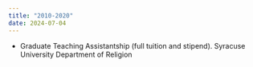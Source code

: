 ```yaml
---
title: "2010-2020"
date: 2024-07-04
---
```

- Graduate Teaching Assistantship (full tuition and stipend). Syracuse University Department of Religion
